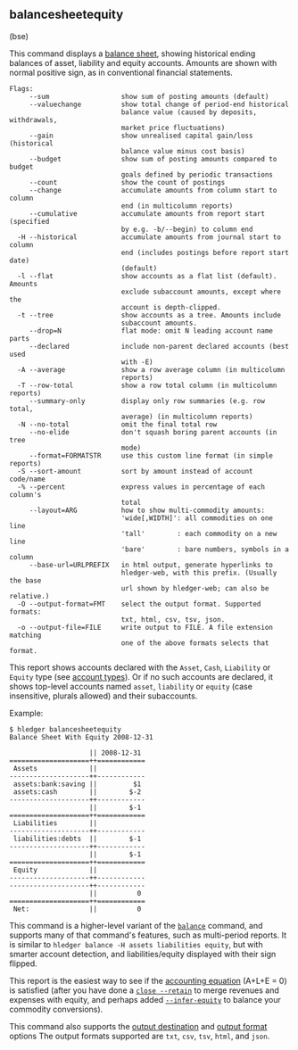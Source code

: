 ## balancesheetequity

(bse)

This command displays a [balance sheet](https://en.wikipedia.org/wiki/Balance_sheet), 
showing historical ending balances of asset, liability and equity accounts.
Amounts are shown with normal positive sign, as in conventional
financial statements.

```flags
Flags:
     --sum                  show sum of posting amounts (default)
     --valuechange          show total change of period-end historical
                            balance value (caused by deposits, withdrawals,
                            market price fluctuations)
     --gain                 show unrealised capital gain/loss (historical
                            balance value minus cost basis)
     --budget               show sum of posting amounts compared to budget
                            goals defined by periodic transactions
     --count                show the count of postings
     --change               accumulate amounts from column start to column
                            end (in multicolumn reports)
     --cumulative           accumulate amounts from report start (specified
                            by e.g. -b/--begin) to column end
  -H --historical           accumulate amounts from journal start to column
                            end (includes postings before report start date)
                            (default)
  -l --flat                 show accounts as a flat list (default). Amounts
                            exclude subaccount amounts, except where the
                            account is depth-clipped.
  -t --tree                 show accounts as a tree. Amounts include
                            subaccount amounts.
     --drop=N               flat mode: omit N leading account name parts
     --declared             include non-parent declared accounts (best used
                            with -E)
  -A --average              show a row average column (in multicolumn
                            reports)
  -T --row-total            show a row total column (in multicolumn reports)
     --summary-only         display only row summaries (e.g. row total,
                            average) (in multicolumn reports)
  -N --no-total             omit the final total row
     --no-elide             don't squash boring parent accounts (in tree
                            mode)
     --format=FORMATSTR     use this custom line format (in simple reports)
  -S --sort-amount          sort by amount instead of account code/name
  -% --percent              express values in percentage of each column's
                            total
     --layout=ARG           how to show multi-commodity amounts:
                            'wide[,WIDTH]': all commodities on one line
                            'tall'        : each commodity on a new line
                            'bare'        : bare numbers, symbols in a column
     --base-url=URLPREFIX   in html output, generate hyperlinks to
                            hledger-web, with this prefix. (Usually the base
                            url shown by hledger-web; can also be relative.)
  -O --output-format=FMT    select the output format. Supported formats:
                            txt, html, csv, tsv, json.
  -o --output-file=FILE     write output to FILE. A file extension matching
                            one of the above formats selects that format.
```

This report shows accounts declared with the `Asset`, `Cash`, `Liability` or `Equity` type
(see [account types](https://hledger.org/hledger.html#account-types)).
Or if no such accounts are declared, it shows top-level accounts named
`asset`, `liability` or `equity` (case insensitive, plurals allowed) and their subaccounts.

Example:
```cli
$ hledger balancesheetequity
Balance Sheet With Equity 2008-12-31

                    || 2008-12-31 
====================++============
 Assets             ||            
--------------------++------------
 assets:bank:saving ||         $1 
 assets:cash        ||        $-2 
--------------------++------------
                    ||        $-1 
====================++============
 Liabilities        ||            
--------------------++------------
 liabilities:debts  ||        $-1 
--------------------++------------
                    ||        $-1 
====================++============
 Equity             ||            
--------------------++------------
--------------------++------------
                    ||          0 
====================++============
 Net:               ||          0 
```

This command is a higher-level variant of the [`balance`](#balance) command,
and supports many of that command's features, such as multi-period reports.
It is similar to `hledger balance -H assets liabilities equity`,
but with smarter account detection, and liabilities/equity displayed with
their sign flipped.

This report is the easiest way to see if the [accounting equation] (A+L+E = 0) is satisfied
(after you have done a [`close --retain`](#close---retain) to merge revenues and expenses with equity,
and perhaps added [`--infer-equity`](#inferring-equity-conversion-postings) to balance your commodity conversions).

This command also supports the
[output destination](hledger.html#output-destination) and
[output format](hledger.html#output-format) options
The output formats supported are
`txt`, `csv`, `tsv`, `html`, and `json`.

[accounting equation]: https://plaintextaccounting.org/FAQ#what-is-the-accounting-equation
